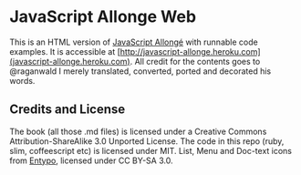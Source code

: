 # JavaScript Allonge Web

This is an HTML version of [JavaScript Allongé](https://leanpub.com/javascript-allonge) with runnable code examples.
It is accessible at [http://javascript-allonge.heroku.com](javascript-allonge.heroku.com).
All credit for the contents goes to @raganwald I merely translated, converted, ported and decorated his words.

## Credits and License

The book (all those .md files) is licensed under a Creative Commons Attribution-ShareAlike 3.0 Unported License.
The code in this repo (ruby, slim, coffeescript etc) is licensed under MIT.
List, Menu and Doc-text icons from [Entypo](http://www.entypo.com/), licensed under CC BY-SA 3.0.

